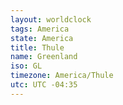 ```yaml
---
layout: worldclock
tags: America
state: America
title: Thule
name: Greenland
iso: GL
timezone: America/Thule
utc: UTC -04:35
---
```


